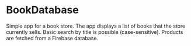# BookDatabase

Simple app for a book store. The app displays a list of books that the store currently sells. Basic search by title is possible (case-sensitive). Products are fetched from a Firebase database.
